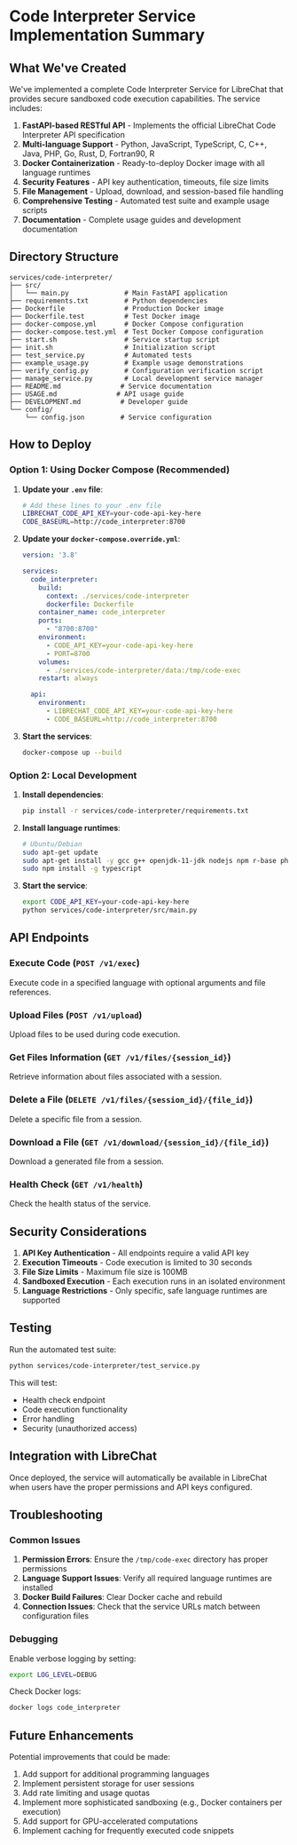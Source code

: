 # Code Interpreter Service Implementation Summary

## What We've Created

We've implemented a complete Code Interpreter Service for LibreChat that provides secure sandboxed code execution capabilities. The service includes:

1. **FastAPI-based RESTful API** - Implements the official LibreChat Code Interpreter API specification
2. **Multi-language Support** - Python, JavaScript, TypeScript, C, C++, Java, PHP, Go, Rust, D, Fortran90, R
3. **Docker Containerization** - Ready-to-deploy Docker image with all language runtimes
4. **Security Features** - API key authentication, timeouts, file size limits
5. **File Management** - Upload, download, and session-based file handling
6. **Comprehensive Testing** - Automated test suite and example usage scripts
7. **Documentation** - Complete usage guides and development documentation

## Directory Structure

```
services/code-interpreter/
├── src/
│   └── main.py              # Main FastAPI application
├── requirements.txt         # Python dependencies
├── Dockerfile               # Production Docker image
├── Dockerfile.test          # Test Docker image
├── docker-compose.yml       # Docker Compose configuration
├── docker-compose.test.yml  # Test Docker Compose configuration
├── start.sh                 # Service startup script
├── init.sh                  # Initialization script
├── test_service.py          # Automated tests
├── example_usage.py         # Example usage demonstrations
├── verify_config.py         # Configuration verification script
├── manage_service.py        # Local development service manager
├── README.md               # Service documentation
├── USAGE.md               # API usage guide
├── DEVELOPMENT.md          # Developer guide
└── config/
    └── config.json         # Service configuration
```

## How to Deploy

### Option 1: Using Docker Compose (Recommended)

1. **Update your `.env` file**:
   ```bash
   # Add these lines to your .env file
   LIBRECHAT_CODE_API_KEY=your-code-api-key-here
   CODE_BASEURL=http://code_interpreter:8700
   ```

2. **Update your `docker-compose.override.yml`**:
   ```yaml
   version: '3.8'
   
   services:
     code_interpreter:
       build:
         context: ./services/code-interpreter
         dockerfile: Dockerfile
       container_name: code_interpreter
       ports:
         - "8700:8700"
       environment:
         - CODE_API_KEY=your-code-api-key-here
         - PORT=8700
       volumes:
         - ./services/code-interpreter/data:/tmp/code-exec
       restart: always
   
     api:
       environment:
         - LIBRECHAT_CODE_API_KEY=your-code-api-key-here
         - CODE_BASEURL=http://code_interpreter:8700
   ```

3. **Start the services**:
   ```bash
   docker-compose up --build
   ```

### Option 2: Local Development

1. **Install dependencies**:
   ```bash
   pip install -r services/code-interpreter/requirements.txt
   ```

2. **Install language runtimes**:
   ```bash
   # Ubuntu/Debian
   sudo apt-get update
   sudo apt-get install -y gcc g++ openjdk-11-jdk nodejs npm r-base php-cli golang-go rustc
   sudo npm install -g typescript
   ```

3. **Start the service**:
   ```bash
   export CODE_API_KEY=your-code-api-key-here
   python services/code-interpreter/src/main.py
   ```

## API Endpoints

### Execute Code (`POST /v1/exec`)
Execute code in a specified language with optional arguments and file references.

### Upload Files (`POST /v1/upload`)
Upload files to be used during code execution.

### Get Files Information (`GET /v1/files/{session_id}`)
Retrieve information about files associated with a session.

### Delete a File (`DELETE /v1/files/{session_id}/{file_id}`)
Delete a specific file from a session.

### Download a File (`GET /v1/download/{session_id}/{file_id}`)
Download a generated file from a session.

### Health Check (`GET /v1/health`)
Check the health status of the service.

## Security Considerations

1. **API Key Authentication** - All endpoints require a valid API key
2. **Execution Timeouts** - Code execution is limited to 30 seconds
3. **File Size Limits** - Maximum file size is 100MB
4. **Sandboxed Execution** - Each execution runs in an isolated environment
5. **Language Restrictions** - Only specific, safe language runtimes are supported

## Testing

Run the automated test suite:
```bash
python services/code-interpreter/test_service.py
```

This will test:
- Health check endpoint
- Code execution functionality
- Error handling
- Security (unauthorized access)

## Integration with LibreChat

Once deployed, the service will automatically be available in LibreChat when users have the proper permissions and API keys configured.

## Troubleshooting

### Common Issues

1. **Permission Errors**: Ensure the `/tmp/code-exec` directory has proper permissions
2. **Language Support Issues**: Verify all required language runtimes are installed
3. **Docker Build Failures**: Clear Docker cache and rebuild
4. **Connection Issues**: Check that the service URLs match between configuration files

### Debugging

Enable verbose logging by setting:
```bash
export LOG_LEVEL=DEBUG
```

Check Docker logs:
```bash
docker logs code_interpreter
```

## Future Enhancements

Potential improvements that could be made:
1. Add support for additional programming languages
2. Implement persistent storage for user sessions
3. Add rate limiting and usage quotas
4. Implement more sophisticated sandboxing (e.g., Docker containers per execution)
5. Add support for GPU-accelerated computations
6. Implement caching for frequently executed code snippets